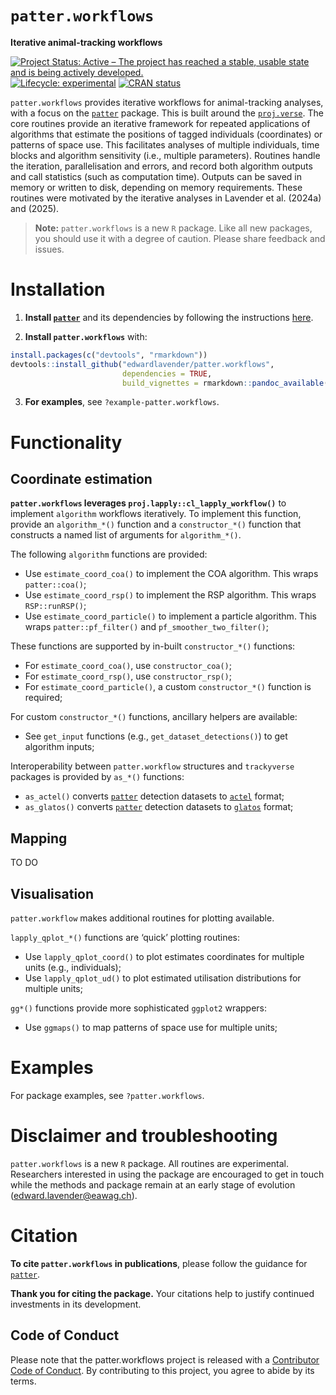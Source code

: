 
# `patter.workflows`

**Iterative animal-tracking workflows**

[![Project Status: Active – The project has reached a stable, usable
state and is being actively
developed.](https://www.repostatus.org/badges/latest/active.svg)](https://www.repostatus.org/#active)
[![Lifecycle:
experimental](https://img.shields.io/badge/lifecycle-experimental-orange.svg)](https://lifecycle.r-lib.org/articles/stages.html#experimental)
[![CRAN
status](https://www.r-pkg.org/badges/version/patter)](https://CRAN.R-project.org/package=patter)

`patter.workflows` provides iterative workflows for animal-tracking
analyses, with a focus on the
[`patter`](https://github.com/edwardlavender/patter) package. This is
built around the
[`proj.verse`](https://github.com/edwardlavender/proj.verse). The core
routines provide an iterative framework for repeated applications of
algorithms that estimate the positions of tagged individuals
(coordinates) or patterns of space use. This facilitates analyses of
multiple individuals, time blocks and algorithm sensitivity (i.e.,
multiple parameters). Routines handle the iteration, parallelisation and
errors, and record both algorithm outputs and call statistics (such as
computation time). Outputs can be saved in memory or written to disk,
depending on memory requirements. These routines were motivated by the
iterative analyses in Lavender et al. (2024a) and (2025).

> **Note:** `patter.workflows` is a new `R` package. Like all new
> packages, you should use it with a degree of caution. Please share
> feedback and issues.

# Installation

1.  **Install [`patter`](https://github.com/edwardlavender/patter)** and
    its dependencies by following the instructions
    [here](https://github.com/edwardlavender/patter).

2.  **Install `patter.workflows`** with:

``` r
install.packages(c("devtools", "rmarkdown"))
devtools::install_github("edwardlavender/patter.workflows", 
                         dependencies = TRUE, 
                         build_vignettes = rmarkdown::pandoc_available())
```

3.  **For examples**, see `?example-patter.workflows`.

# Functionality

## Coordinate estimation

**`patter.workflows` leverages `proj.lapply::cl_lapply_workflow()`** to
implement `algorithm` workflows iteratively. To implement this function,
provide an `algorithm_*()` function and a `constructor_*()` function
that constructs a named list of arguments for `algorithm_*()`.

The following `algorithm` functions are provided:

- Use `estimate_coord_coa()` to implement the COA algorithm. This wraps
  `patter::coa()`;
- Use `estimate_coord_rsp()` to implement the RSP algorithm. This wraps
  `RSP::runRSP()`;
- Use `estimate_coord_particle()` to implement a particle algorithm. This
  wraps `patter::pf_filter()` and `pf_smoother_two_filter()`;

These functions are supported by in-built `constructor_*()` functions:

- For `estimate_coord_coa()`, use `constructor_coa()`;
- For `estimate_coord_rsp()`, use `constructor_rsp()`;
- For `estimate_coord_particle()`, a custom `constructor_*()` function is
  required;

For custom `constructor_*()` functions, ancillary helpers are available:

- See `get_input` functions (e.g., `get_dataset_detections()`) to get
  algorithm inputs;

Interoperability between `patter.workflow` structures and `trackyverse`
packages is provided by `as_*()` functions:

- `as_actel()` converts
  [`patter`](https://github.com/edwardlavender/patter) detection
  datasets to [`actel`](https://github.com/hugomflavio/actel) format;
- `as_glatos()` converts
  [`patter`](https://github.com/edwardlavender/patter) detection
  datasets to
  [`glatos`](https://github.com/ocean-tracking-network/glatos) format;

## Mapping

TO DO

## Visualisation

`patter.workflow` makes additional routines for plotting available.

`lapply_qplot_*()` functions are ‘quick’ plotting routines:

- Use `lapply_qplot_coord()` to plot estimates coordinates for multiple
  units (e.g., individuals);
- Use `lapply_qplot_ud()` to plot estimated utilisation distributions
  for multiple units;

`gg*()` functions provide more sophisticated `ggplot2` wrappers:

- Use `ggmaps()` to map patterns of space use for multiple units;

# Examples

For package examples, see `?patter.workflows`.

# Disclaimer and troubleshooting

`patter.workflows` is a new `R` package. All routines are experimental.
Researchers interested in using the package are encouraged to get in
touch while the methods and package remain at an early stage of
evolution (<edward.lavender@eawag.ch>).

# Citation

**To cite `patter.workflows` in publications**, please follow the
guidance for [`patter`](https://github.com/edwardlavender/patter).

**Thank you for citing the package.** Your citations help to justify
continued investments in its development.

## Code of Conduct

Please note that the patter.workflows project is released with a
[Contributor Code of
Conduct](https://contributor-covenant.org/version/2/1/CODE_OF_CONDUCT.html).
By contributing to this project, you agree to abide by its terms.
